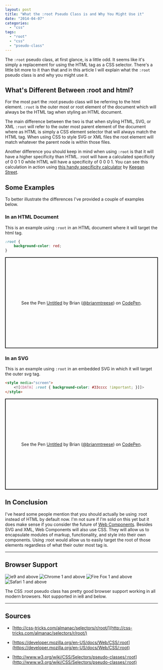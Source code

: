 ```yaml
---
layout: post
title: "What the :root Pseudo Class is and Why You Might Use it"
date: "2014-04-07"
categories: 
  - "css"
tags: 
  - "root"
  - "css"
  - "pseudo-class"
---
```


<p class="intro"><span class="dropcap">T</span>he <code>:root</code> pseudo class, at first glance, is a little odd. It seems like it's simply a replacement for using the HTML tag as a CSS selector. There's a little bit more to it than that and in this article I will explain what the <code>:root</code> pseudo class is and why you might use it.</p>

## What's Different Between :root and html?

For the most part the :root pseudo class will be referring to the html element. `:root` is the outer most or root element of the document which will always be the HTML tag when styling an HTML document.

The main difference between the two is that when styling HTML, SVG, or XML `:root` will refer to the outer most parent element of the document where as HTML is simply a CSS element selector that will always match the HTML tag. When using CSS to style SVG or XML files the root element will match whatever the parent node is within those files.

Another difference you should keep in mind when using `:root` is that it will have a higher specificity than HTML. :root will have a calculated specificity of 0 0 1 0 while HTML will have a specificity of 0 0 0 1. You can see this calculation in action using [this handy specificity calculator](http://specificity.keegan.st/) by [Keegan Street](http://keegan.st/).

## Some Examples

To better illustrate the differences I've provided a couple of examples below.

### In an HTML Document

This is an example using `:root` in an HTML document where it will target the html tag.

```css
:root { 
    background-color: red; 
}
```

<p class="codepen" data-height="300" data-default-tab="html,result" data-slug-hash="ZEQJKx" data-user="brianmtreese" style="height: 300px; box-sizing: border-box; display: flex; align-items: center; justify-content: center; border: 2px solid; margin: 1em 0; padding: 1em;"><span>See the Pen <a href="https://codepen.io/brianmtreese/pen/ZEQJKx">Untitled</a> by Brian (<a href="https://codepen.io/brianmtreese">@brianmtreese</a>) on <a href="https://codepen.io">CodePen</a>.</span></p>
<script async src="https://cpwebassets.codepen.io/assets/embed/ei.js"></script>

### In an SVG

This is an example using `:root` in an embedded SVG in which it will target the outer svg tag.

```html
<style media="screen">
    <![CDATA[ :root { background-color: #33cccc !important; }]]>
</style>
```

<p class="codepen" data-height="300" data-default-tab="html,result" data-slug-hash="OJMjjR" data-user="brianmtreese" style="height: 300px; box-sizing: border-box; display: flex; align-items: center; justify-content: center; border: 2px solid; margin: 1em 0; padding: 1em;"><span>See the Pen <a href="https://codepen.io/brianmtreese/pen/OJMjjR">Untitled</a> by Brian (<a href="https://codepen.io/brianmtreese">@brianmtreese</a>) on <a href="https://codepen.io">CodePen</a>.</span></p>
<script async src="https://cpwebassets.codepen.io/assets/embed/ei.js"></script> 

## In Conclusion

I've heard some people mention that you should actually be using :root instead of HTML by default now. I'm not sure if I'm sold on this yet but it does make sense if you consider the future of [Web Components](/gettin-modular-web-components/). Besides SVG and XML, Web Components will also use CSS. They will allow us to encapsulate modules of markup, functionality, and style into their own components. Using :root would allow us to easily target the root of those elements regardless of what their outer most tag is.

* * *

## Browser Support

<div class="browserSupport__list">
<img src="../../assets/img/ie.svg" alt="ie9 and above" title="ie9 and above">
<img src="../../assets/img/chrome.svg" alt="Chrome 1 and above" title="Chrome 1 and above">
<img src="../../assets/img/firefox.svg" alt="Fire Fox 1 and above" title="Fire Fox 1 and above">
<img src="../../assets/img/safari.svg" alt="Safari 1 and above" title="Safari 1 and above">
</div>

The CSS :root pseudo class has pretty good browser support working in all modern browsers. Not supported in ie8 and below.

* * *

## Sources

- [http://css-tricks.com/almanac/selectors/r/root/](http://css-tricks.com/almanac/selectors/r/root/)

- [https://developer.mozilla.org/en-US/docs/Web/CSS/:root](https://developer.mozilla.org/en-US/docs/Web/CSS/:root)

- [http://www.w3.org/wiki/CSS/Selectors/pseudo-classes/:root](http://www.w3.org/wiki/CSS/Selectors/pseudo-classes/:root)
